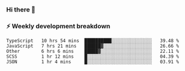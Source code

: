 ### Hi there 👋

### ⚡ Weekly development breakdown
<!--START_SECTION:waka-->
```text
TypeScript   10 hrs 54 mins  ██████████░░░░░░░░░░░░░░░   39.48 % 
JavaScript   7 hrs 21 mins   ██████▓░░░░░░░░░░░░░░░░░░   26.66 % 
Other        6 hrs 6 mins    █████▓░░░░░░░░░░░░░░░░░░░   22.11 % 
SCSS         1 hr 12 mins    █░░░░░░░░░░░░░░░░░░░░░░░░   04.39 % 
JSON         1 hr 4 mins     █░░░░░░░░░░░░░░░░░░░░░░░░   03.91 % 
```
<!--END_SECTION:waka-->
<!--
**MarceloWis/MarceloWis** is a ✨ _special_ ✨ repository because its `README.md` (this file) appears on your GitHub profile.

Here are some ideas to get you started:

- 🔭 I’m currently working on ...
- 🌱 I’m currently learning ...
- 👯 I’m looking to collaborate on ...
- 🤔 I’m looking for help with ...
- 💬 Ask me about ...
- 📫 How to reach me: ...
- 😄 Pronouns: ...
- ⚡ Fun fact: ...
-->
